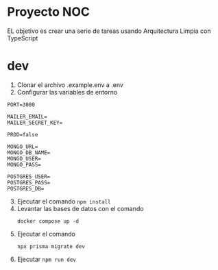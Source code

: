 # Proyecto NOC

EL objetivo es crear una serie de tareas usando Arquitectura Limpia con TypeScript

# dev 
1. Clonar el archivo .example.env a .env
2. Configurar las variables de entorno
````
PORT=3000

MAILER_EMAIL=
MAILER_SECRET_KEY=

PROD=false

MONGO_URL=
MONGO_DB_NAME=
MONGO_USER=
MONGO_PASS=

POSTGRES_USER=
POSTGRES_PASS=
POSTGRES_DB=
````
3. Ejecutar el comando ```npm install```
4. Levantar las bases de datos con el comando 
    ```
    docker compose up -d
    ```
5. Ejecutar el comando 
   ```
   npx prisma migrate dev
   ```
6. Ejecutar ```npm run dev```
